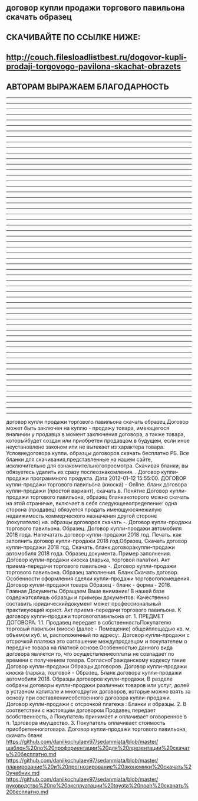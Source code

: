 договор купли продажи торгового павильона скачать образец
--------------------------------------------------
СКАЧИВАЙТЕ ПО ССЫЛКЕ НИЖЕ:
--------------------------------------------------
http://couch.filesloadlistbest.ru/dogovor-kupli-prodaji-torgovogo-pavilona-skachat-obrazets
--------------------------------------------------
АВТОРАМ ВЫРАЖАЕМ БЛАГОДАРНОСТЬ
--------------------------------------------------
--------------------------------------------------
--------------------------------------------------
--------------------------------------------------
--------------------------------------------------
--------------------------------------------------
--------------------------------------------------
--------------------------------------------------
--------------------------------------------------
--------------------------------------------------
--------------------------------------------------
--------------------------------------------------
--------------------------------------------------
--------------------------------------------------
--------------------------------------------------
--------------------------------------------------
--------------------------------------------------
--------------------------------------------------
--------------------------------------------------
--------------------------------------------------
--------------------------------------------------
--------------------------------------------------
--------------------------------------------------
--------------------------------------------------
--------------------------------------------------
--------------------------------------------------
--------------------------------------------------
--------------------------------------------------
--------------------------------------------------
--------------------------------------------------
--------------------------------------------------
--------------------------------------------------
--------------------------------------------------
--------------------------------------------------
--------------------------------------------------
--------------------------------------------------
--------------------------------------------------
--------------------------------------------------
--------------------------------------------------
--------------------------------------------------
--------------------------------------------------
--------------------------------------------------
--------------------------------------------------
--------------------------------------------------
--------------------------------------------------
--------------------------------------------------
--------------------------------------------------
--------------------------------------------------
--------------------------------------------------
--------------------------------------------------
--------------------------------------------------
--------------------------------------------------
--------------------------------------------------
--------------------------------------------------
--------------------------------------------------
--------------------------------------------------
--------------------------------------------------
--------------------------------------------------
--------------------------------------------------
договор купли продажи торгового павильона скачать образец Договор может быть заключен на куплю - продажу товара, имеющегося вналичии у продавца в момент заключения договора, а также товара, которыйбудет создан или приобретен продавцом в будущем, если иное неустановлено законом или не вытекает из характера товара. Условиедоговора купли. образцы договоров скачать бесплатно РБ.  Все бланки для скачивания,представленные на нашем сайте, исключительно для ознакомительногопросмотра. Скачивая бланки, вы обязуетесь удалить их сразу послеознакомления. . Договор купли-продажи программного продукта. Дата 2012-01-12 15:55:00. ДОГОВОР купли-продажи торгового павильона (киоска) - Online. бланк договора купли-продажи (простой вариант), скачать в. Понятие Договор купли-продажи торгового павильона, образец бланкакоторого можно скачать на этой страничке, включает в себя следующееопределение: одна сторона (продавец) обязуется продать имеющуюсянежилую недвижимость коммерческого назначения другой стороне (покупателю) на. образцы договоров скачать -. Договор купли-продажи торгового павильона. Образец. Договор купли-продажи автомобиля 2018 года. Напечатать договор купли-продажи 2018 год. Печать. как заполнить договор купли-продажи 2018 год.Образец. Скачать договор купли-продажи 2018 год. Скачать. бланк договоракупли-продажи автомобиля 2018 года. Образец документа. Пример заполнения. Договор купли-продажи киоска (ларька, торговой палатки). Акт приема-передачи торгового павильона -. Договор купли-продажи торгового павильона. Образец заполнения. Бланк.Скачать договор. Особенности оформления сделки купли-продажи торговогопомещения. Договор купли-продажи товара  Образец - бланк - форма - 2018. Главная  Документы Обращаем Ваше внимание! В нашей базе содержатсялишь образцы и примеры документов. Качественно составить юридическийдокумент может профессиональный практикующий юрист. Акт приема-передачи торгового павильона. К договору купли-продажи торговогопавильона от. 1. ПРЕДМЕТ ДОГОВОРА. 1.1. Продавец передает в собственностьПокупателю торговый павильон (киоск) (далее - Помещение) общейплощадью  кв. м, объемом  куб. м, расположенный по адресу:. Договор купли-продажи с отсрочкой платежа  это соглашение междупродавцом и покупателем о передаче товара на платной основе.Особенностью данного вида договора является то, что осуществлениеоплаты не совпадает по времени с получением товара. СогласноГражданскому кодексу такие
Договор купли-продажи  Образцы договоров. Договор купли-продажи киоска (ларька, торговой  - Образец. Бланк договора купли-продажи автомобиля 2018. Образцы договоров купли-продажи. В разделе собраны договоры купли-продажи различных товаров или услуг, долей в уставном капитале и многодругих договоров, которые можно взять за основу при составлениисобственного договора купли-продажи. Договор купли-продажи с отсрочкой платежа : Бланки и образцы. 2. В соответствии с настоящим договором Продавец передает всобственность, а Покупатель принимает и оплачивает оговоренное в п. 1договора имущество. 3. Покупатель оплачивает стоимость приобретенноготовара. Договор купли-продажи торгового павильона, скачать бланк
https://github.com/danilkochulaev97/sedanmiata/blob/master/шаблон%20по%20профориентации%20для%20презентации%20скачать%20бесплатно.md
https://github.com/danilkochulaev97/sedanmiata/blob/master/планирование%20и%20прогнозирование%20экономики%20скачать%20учебник.md
https://github.com/danilkochulaev97/sedanmiata/blob/master/руководство%20по%20эксплуатации%20toyota%20noah%20скачать%20бесплатно.md